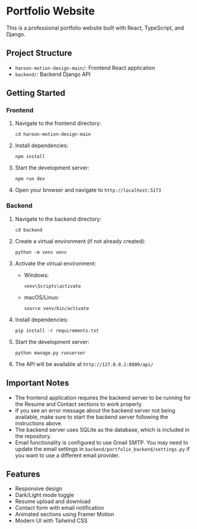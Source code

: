 # Portfolio Website

This is a professional portfolio website built with React, TypeScript, and Django.

## Project Structure

- `haroon-motion-design-main/`: Frontend React application
- `backend/`: Backend Django API

## Getting Started

### Frontend

1. Navigate to the frontend directory:
   ```
   cd haroon-motion-design-main
   ```

2. Install dependencies:
   ```
   npm install
   ```

3. Start the development server:
   ```
   npm run dev
   ```

4. Open your browser and navigate to `http://localhost:5173`

### Backend

1. Navigate to the backend directory:
   ```
   cd backend
   ```

2. Create a virtual environment (if not already created):
   ```
   python -m venv venv
   ```

3. Activate the virtual environment:
   - Windows:
     ```
     venv\Scripts\activate
     ```
   - macOS/Linux:
     ```
     source venv/bin/activate
     ```

4. Install dependencies:
   ```
   pip install -r requirements.txt
   ```

5. Start the development server:
   ```
   python manage.py runserver
   ```

6. The API will be available at `http://127.0.0.1:8000/api/`

## Important Notes

- The frontend application requires the backend server to be running for the Resume and Contact sections to work properly.
- If you see an error message about the backend server not being available, make sure to start the backend server following the instructions above.
- The backend server uses SQLite as the database, which is included in the repository.
- Email functionality is configured to use Gmail SMTP. You may need to update the email settings in `backend/portfolio_backend/settings.py` if you want to use a different email provider.

## Features

- Responsive design
- Dark/Light mode toggle
- Resume upload and download
- Contact form with email notification
- Animated sections using Framer Motion
- Modern UI with Tailwind CSS 